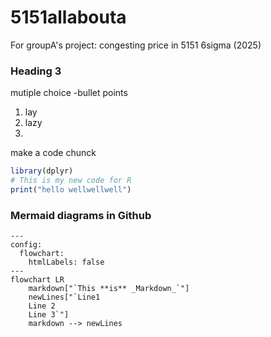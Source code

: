 # 5151allabouta
For groupA's project: congesting price in 5151 6sigma (2025)
### Heading 3
mutiple choice
-bullet points
1. lay
2. lazy
3. 
make a code chunck
```r
library(dplyr)
# This is my new code for R
print("hello wellwellwell")
```

### Mermaid diagrams in Github
```mermaid
---
config:
  flowchart:
    htmlLabels: false
---
flowchart LR
    markdown["`This **is** _Markdown_`"]
    newLines["`Line1
    Line 2
    Line 3`"]
    markdown --> newLines

```
